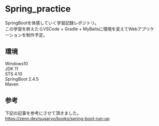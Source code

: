 # Spring_practice
SpringBootを体感していく学習記録レポジトリ。  
この学習を終えたらVSCode + Gradle + MyBaitsに環境を変えてWebアプリケーションを制作予定。

## 環境
Windows10  
JDK 11  
STS 4.10  
SpringBoot 2.4.5  
Maven

## 参考
下記の記事を参考にさせて頂きました。  
https://zenn.dev/sugaryo/books/spring-boot-run-up
